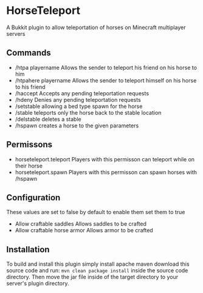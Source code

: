 HorseTeleport
=============

A Bukkit plugin to allow teleportation of horses on Minecraft multiplayer servers

## Commands ##
* /htpa playername      Allows the sender to teleport his friend on his horse to him
* /htpahere playername  Allows the sender to teleport himself on his horse to his friend
* /haccept              Accepts any pending teleportation requests
* /hdeny                Denies any pending teleportation requests
* /setstable            allowing a bed type spawn for the horse
* /stable               teleports only the horse back to the stable location
* /delstable            deletes a stable
* /hspawn               creates a horse to the given parameters

## Permissons ##
* horseteleport.teleport        Players with this permisson can teleport while on their horse
* horseteleport.spawn           Players with this permisson can spawn horses with /hspawn

## Configuration ##
These values are set to false by default to enable them set them to true
* Allow craftable saddles       Allows saddles to be crafted
* Allow craftable horse armor   Allows armor to be crafted


## Installation ##
To build and install this plugin simply install apache maven download this source code and run:
```mvn clean package install```
inside the source code directory. Then move the jar file inside of the target directory to your server's plugin directory.


